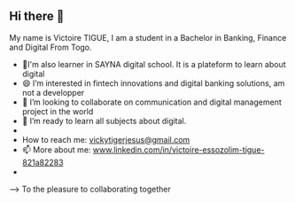 ## Hi there 👋
My name is Victoire TIGUE, I am a student in a Bachelor in Banking, Finance and Digital From Togo.
- 🔭I'm also learner in SAYNA digital school. It is a plateform to learn about digital
- 😄 I’m interested in fintech innovations and digital banking solutions, am not a developper
- 👯 I’m looking to collaborate on communication and digital management project in the world
- 🤔 I’m ready to learn all subjects about digital.
- 
- How to reach me: vickytigerjesus@gmail.com 
- 📫 More about me: www.linkedin.com/in/victoire-essozolim-tigue-821a82283
- 
--> To the pleasure to collaborating together
